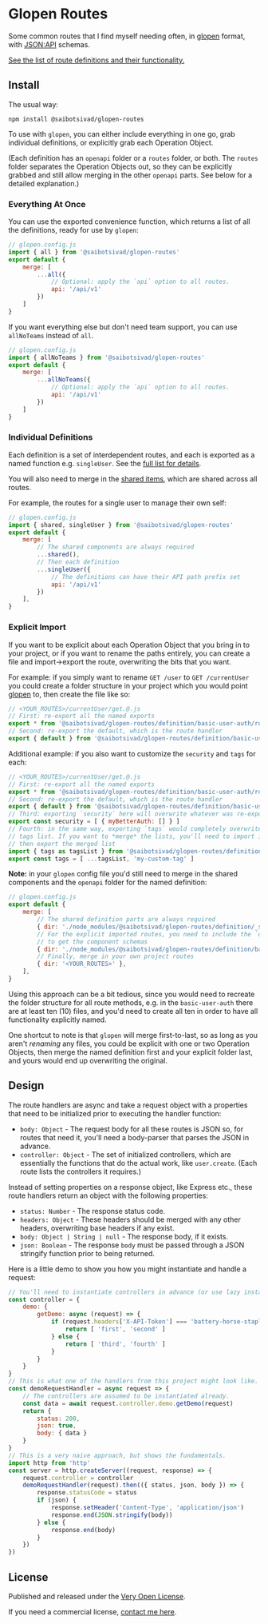# Glopen Routes

Some common routes that I find myself needing often, in [glopen](https://github.com/saibotsivad/glopen) format, with [JSON:API](https://jsonapi.org/) schemas.

[See the list of route definitions and their functionality.](./definition/README.md)

## Install

The usual way:

```shell
npm install @saibotsivad/glopen-routes
```

To use with `glopen`, you can either include everything in one go, grab individual definitions, or explicitly grab each Operation Object.

(Each definition has an `openapi` folder or a `routes` folder, or both. The `routes` folder separates the Operation Objects out, so they can be explicitly grabbed and still allow merging in the other `openapi` parts. See below for a detailed explanation.)

### Everything At Once

You can use the exported convenience function, which returns a list of all the definitions, ready for use by `glopen`:

```js
// glopen.config.js
import { all } from '@saibotsivad/glopen-routes'
export default {
	merge: [
		...all({
			// Optional: apply the `api` option to all routes.
			api: '/api/v1'
		})
	]
}
```

If you want everything else but don't need team support, you can use `allNoTeams` instead of `all`.

```js
// glopen.config.js
import { allNoTeams } from '@saibotsivad/glopen-routes'
export default {
	merge: [
		...allNoTeams({
			// Optional: apply the `api` option to all routes.
			api: '/api/v1'
		})
	]
}
```

### Individual Definitions

Each definition is a set of interdependent routes, and each is exported as a named function e.g. `singleUser`. See the [full list for details](./definition/README.md).

You will also need to merge in the [shared items](./definition/_shared), which are shared across all routes.

For example, the routes for a single user to manage their own self:

```js
// glopen.config.js
import { shared, singleUser } from '@saibotsivad/glopen-routes'
export default {
	merge: [
		// The shared components are always required
		...shared(),
		// Then each definition
		...singleUser({
			// The definitions can have their API path prefix set
			api: '/api/v1'
		})
	],
}
```

### Explicit Import

If you want to be explicit about each Operation Object that you bring in to your project, or if you want to rename the paths entirely, you can create a file and import->export the route, overwriting the bits that you want.

For example: if you simply want to rename `GET /user` to `GET /currentUser` you could create a folder structure in your project which you would point [glopen](https://github.com/saibotsivad/glopen) to, then create the file like so:

```js
// <YOUR_ROUTES>/currentUser/get.@.js
// First: re-export all the named exports
export * from '@saibotsivad/glopen-routes/definition/basic-user-auth/routes/paths/user/get.@.js'
// Second: re-export the default, which is the route handler
export { default } from '@saibotsivad/glopen-routes/definition/basic-user-auth/routes/paths/user/get.@.js'
```

Additional example: if you also want to customize the `security` and `tags` for each:

```js
// <YOUR_ROUTES>/currentUser/get.@.js
// First: re-export all the named exports
export * from '@saibotsivad/glopen-routes/definition/basic-user-auth/routes/paths/user/get.@.js'
// Second: re-export the default, which is the route handler
export { default } from '@saibotsivad/glopen-routes/definition/basic-user-auth/routes/paths/user/get.@.js'
// Third: exporting `security` here will overwrite whatever was re-exported in the first step
export const security = [ { myBetterAuth: [] } ]
// Fourth: in the same way, exporting `tags` would completely overwrite the re-exported
// tags list. If you want to *merge* the lists, you'll need to import it explicitly, and
// then export the merged list
import { tags as tagsList } from '@saibotsivad/glopen-routes/definition/basic-user-auth/routes/paths/user/get.@.js'
export const tags = [ ...tagsList, 'my-custom-tag' ]
```

**Note:** in your `glopen` config file you'd still need to merge in the shared components and the `openapi` folder for the named definition:

```js
// glopen.config.js
export default {
	merge: [
		// The shared definition parts are always required
		{ dir: './node_modules/@saibotsivad/glopen-routes/definition/_shared/openapi' },
		// For the explicit imported routes, you need to include the `openapi` part
		// to get the component schemas
		{ dir: './node_modules/@saibotsivad/glopen-routes/definition/basic-user-auth/openapi' },
		// Finally, merge in your own project routes
		{ dir: '<YOUR_ROUTES>' },
	],
}
```

Using this approach can be a bit tedious, since you would need to recreate the folder structure for all route methods, e.g. in the `basic-user-auth` there are at least ten (10) files, and you'd need to create all ten in order to have all functionality explicitly named.

One shortcut to note is that `glopen` will merge first-to-last, so as long as you aren't *renaming* any files, you could be explicit with one or two Operation Objects, then merge the named definition first and your explicit folder last, and yours would end up overwriting the original.

## Design

The route handlers are async and take a request object with a properties that need to be initialized prior to executing the handler function:

- `body: Object` - The request body for all these routes is JSON so, for routes that need it, you'll need a body-parser that parses the JSON in advance.
- `controller: Object` - The set of initialized controllers, which are essentially the functions that do the actual work, like `user.create`. (Each route lists the controllers it requires.)

Instead of setting properties on a response object, like Express etc., these route handlers return an object with the following properties:

- `status: Number` - The response status code.
- `headers: Object` - These headers should be merged with any other headers, overwriting base headers if any exist.
- `body: Object | String | null` - The response body, if it exists.
- `json: Boolean` - The response `body` must be passed through a JSON stringify function prior to being returned.

Here is a little demo to show you how you might instantiate and handle a request:

```js
// You'll need to instantiate controllers in advance (or use lazy instantiation techniques).
const controller = {
	demo: {
		getDemo: async (request) => {
			if (request.headers['X-API-Token'] === 'battery-horse-staple') {
				return [ 'first', 'second' ]
			} else {
				return [ 'third', 'fourth' ]
			}
		}
	}
}
// This is what one of the handlers from this project might look like.
const demoRequestHandler = async request => {
	// The controllers are assumed to be instantiated already.
	const data = await request.controller.demo.getDemo(request)
	return {
		status: 200,
		json: true,
		body: { data }
	}
}
// This is a very naive approach, but shows the fundamentals.
import http from 'http'
const server = http.createServer((request, response) => {
	request.controller = controller
	demoRequestHandler(request).then(({ status, json, body }) => {
		response.statusCode = status
		if (json) {
			response.setHeader('Content-Type', 'application/json')
			response.end(JSON.stringify(body))
		} else {
			response.end(body)
		}
	})
})
```

## License

Published and released under the [Very Open License](http://veryopenlicense.com).

If you need a commercial license, [contact me here](https://davistobias.com/license?software=glopen-routes).
